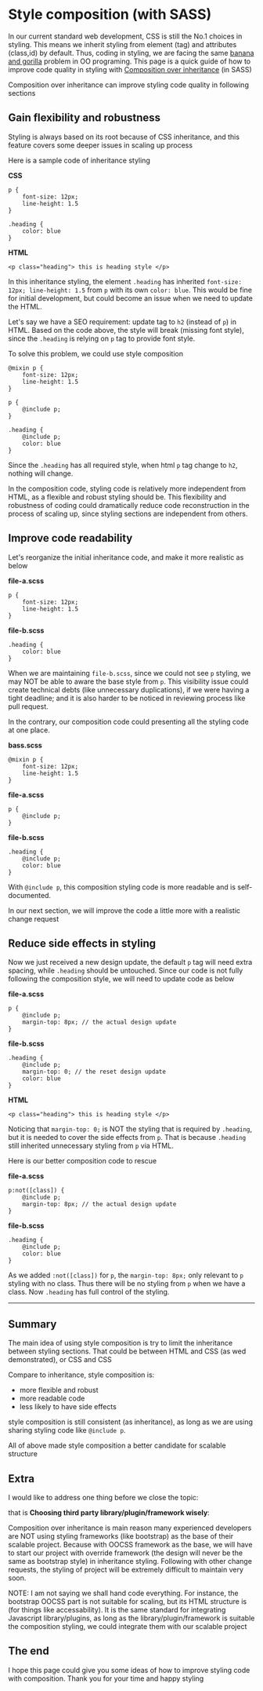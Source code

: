 # Style composition (with SASS)

In our current standard web development, CSS is still the No.1 choices in styling. This means we inherit styling from element (tag) and attributes (class,id) by default. Thus, coding in styling, we are facing the same [banana and gorilla](https://www.johndcook.com/blog/2011/07/19/you-wanted-banana/) problem in OO programing. This page is a quick guide of how to improve code quality in styling with [Composition over inheritance](https://youtu.be/wfMtDGfHWpA) (in SASS)

Composition over inheritance can improve styling code quality in following sections

## Gain flexibility and robustness
Styling is always based on its root because of CSS inheritance, and this feature covers some deeper issues in scaling up process

Here is a sample code of inheritance styling

**CSS**
```
p {
	font-size: 12px;
	line-height: 1.5
}

.heading {
	color: blue
}
```
**HTML**
```
<p class="heading"> this is heading style </p>
```
In this inheritance styling, the element `.heading` has inherited `font-size: 12px; line-height: 1.5` from `p` with its own `color: blue`. This would be fine for initial development, but could become an issue when we need to update the HTML. 

Let's say we have a SEO requirement: update tag to `h2` (instead of `p`) in HTML. Based on the code above, the style will break (missing font style), since the `.heading` is relying on `p` tag to provide font style.

To solve this problem, we could use style composition
```
@mixin p {
	font-size: 12px;
	line-height: 1.5
}

p {
	@include p;
}

.heading {
	@include p;
	color: blue
}

```
Since the `.heading` has all required style, when html `p` tag change to `h2`, nothing will change.

In the composition code, styling code is relatively more independent from HTML, as a flexible and robust styling should be. This flexibility and robustness of coding could dramatically reduce code reconstruction in the process of scaling up, since styling sections are independent from others. 

## Improve code readability 
Let's reorganize the initial inheritance code, and make it more realistic as below

**file-a.scss**
```
p {
	font-size: 12px;
	line-height: 1.5
}
```
**file-b.scss**
```
.heading {
	color: blue
}
```
When we are maintaining `file-b.scss`, since we could not see `p` styling, we may NOT be able to aware the base style from `p`. This visibility issue could create technical debts (like unnecessary duplications), if we were having a tight deadline; and it is also harder to be noticed in reviewing process like pull request. 

In the contrary, our composition code could presenting all the styling code at one place.

**bass.scss**
```
@mixin p {
	font-size: 12px;
	line-height: 1.5
}
```
**file-a.scss**
```
p {
	@include p;
}
```
**file-b.scss**
```
.heading {
	@include p;
	color: blue
}

```
With `@include p`, this composition styling code is more readable and is self-documented.

In our next section, we will improve the code a little more with a realistic change request

## Reduce side effects in styling
Now we just received a new design update, the default `p` tag will need extra spacing, while `.heading` should be untouched. Since our code is not fully following the composition style, we will need to update code as below

**file-a.scss**
```
p {
	@include p;
	margin-top: 8px; // the actual design update
}
```
**file-b.scss**
```
.heading {
	@include p;
	margin-top: 0; // the reset design update
	color: blue
}

```
**HTML**
```
<p class="heading"> this is heading style </p>
```
Noticing that `margin-top: 0;` is NOT the styling that is required by `.heading`, but it is needed to cover the side effects from `p`. That is because `.heading` still inherited unnecessary styling from `p` via HTML.

Here is our better composition code to rescue

**file-a.scss**
```
p:not([class]) {
	@include p;
	margin-top: 8px; // the actual design update
}
```
**file-b.scss**
```
.heading {
	@include p;
	color: blue
}

```
As we added `:not([class])` for `p`, the `margin-top: 8px;` only relevant to `p` styling with no class. Thus there will be no styling from `p` when we have a class. Now `.heading` has full control of the styling.

---------
## Summary
The main idea of using style composition is try to limit the inheritance between styling sections. That could be between HTML and CSS (as wed demonstrated), or CSS and CSS

Compare to inheritance, style composition is:
 - more flexible and robust
 - more readable code
 - less likely to have side effects

style composition is still consistent (as inheritance), as long as we are using sharing styling code like `@include p`.

All of above made style composition a better candidate for scalable structure

## Extra 
I would like to address one thing before we close the topic: 

that is **Choosing third party library/plugin/framework wisely**: 

Composition over inheritance is main reason many experienced developers are NOT using styling frameworks (like bootstrap) as the base of their scalable project. Because with OOCSS framework as the base, we will have to start our project with override framework (the design will never be the same as bootstrap style) in inheritance styling. Following with other change requests, the styling of project will be extremely difficult to maintain very soon.

NOTE: I am not saying we shall hand code everything. For instance, the bootstrap OOCSS part is not suitable for scaling, but its HTML structure is (for things like accessability). It is the same standard for integrating Javascript library/plugins, as long as the library/plugin/framework is suitable the composition styling, we could integrate them with our scalable project

## The end
I hope this page could give you some ideas of how to improve styling code with composition. Thank you for your time and happy styling
